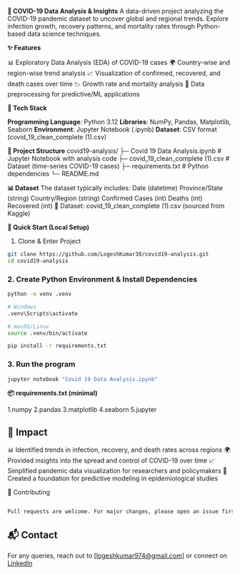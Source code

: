 
**🦠 COVID-19 Data Analysis & Insights**
       A data-driven project analyzing the COVID-19 pandemic dataset to uncover global and regional trends.
Explore infection growth, recovery patterns, and mortality rates through Python-based data science techniques.

**✨ Features**

📊 Exploratory Data Analysis (EDA) of COVID-19 cases
🌍 Country-wise and region-wise trend analysis
📈 Visualization of confirmed, recovered, and death cases over time
📉 Growth rate and mortality analysis
🧠 Data preprocessing for predictive/ML applications

**🧱 Tech Stack**

**Programming Language**: Python 3.12
**Libraries**: NumPy, Pandas, Matplotlib, Seaborn
**Environment**: Jupyter Notebook (.ipynb)
**Dataset**: CSV format (covid_19_clean_complete (1).csv)

**📁 Project Structure**
covid19-analysis/
├─ Covid 19 Data Analysis.ipynb    # Jupyter Notebook with analysis code
├─ covid_19_clean_complete (1).csv # Dataset (time-series COVID-19 cases)
├─ requirements.txt                # Python dependencies
└─ README.md

**📊 Dataset**
The dataset typically includes:
Date (datetime)
Province/State (string)
Country/Region (string)
Confirmed Cases (int)
Deaths (int)
Recovered (int)
📂 Dataset: covid_19_clean_complete (1).csv (sourced from Kaggle)

**🚀 Quick Start (Local Setup)**

1. Clone & Enter Project

```bash
git clone https://github.com/LogeshKumar30/covid19-analysis.git
cd covid19-analysis

```

### 2. Create Python Environment & Install Dependencies

```bash
python -m venv .venv  

# Windows  
.venv\Scripts\activate  

# macOS/Linux  
source .venv/bin/activate  

pip install -r requirements.txt

```

### 3. Run the program
```bash
jupyter notebook "Covid 19 Data Analysis.ipynb"
```

**📦 requirements.txt (minimal)**

1.numpy
2.pandas
3.matplotlib
4.seaborn
5.jupyter

## 🌟 Impact

📊 Identified trends in infection, recovery, and death rates across regions
🌍 Provided insights into the spread and control of COVID-19 over time
📈 Simplified pandemic data visualization for researchers and policymakers
🤖 Created a foundation for predictive modeling in epidemiological studies

🤝 Contributing
```bash

Pull requests are welcome. For major changes, please open an issue first.

```

## 📬 Contact

For any queries, reach out to \[[logeshkumar974@gmail.com](mailto:logeshkumar974@gmail.com)] or connect on [LinkedIn](https://linkedin.com/in/logeshkumarp)




